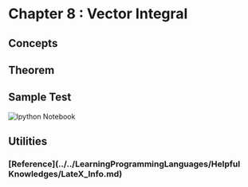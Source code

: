 # Chapter 8 : Vector Integral


## Concepts

## Theorem

## Sample Test
![Ipython Notebook]()

## Utilities
### [Reference](../../LearningProgrammingLanguages/Helpful Knowledges/LateX_Info.md)